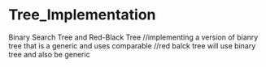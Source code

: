 # Tree_Implementation
Binary Search Tree and Red-Black Tree
//implementing a version of bianry tree that is a generic and uses comparable
//red balck tree will use binary tree and also be generic 
